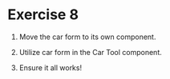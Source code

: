 # Exercise 8

1. Move the car form to its own component.

2. Utilize car form in the Car Tool component.

3. Ensure it all works!